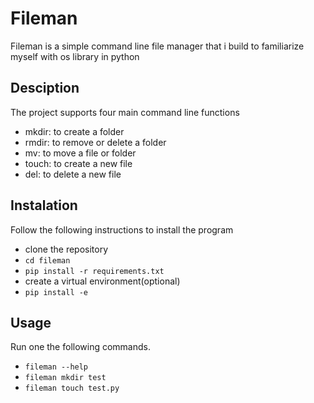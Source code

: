 # Fileman
Fileman is a simple command line file manager that i build to familiarize myself with os library in python

## Desciption
The project supports four main command line functions
- mkdir: to create a folder
- rmdir: to remove or delete a folder
- mv: to move a file or folder
- touch: to create a new file
- del: to delete a new file

## Instalation
Follow the following instructions to install the program
- clone the repository
- `cd fileman`
- `pip install -r requirements.txt`
- create a virtual environment(optional)
- `pip install -e`

## Usage
Run one the following commands.
- `fileman --help`
- `fileman mkdir test`
- `fileman touch test.py`


